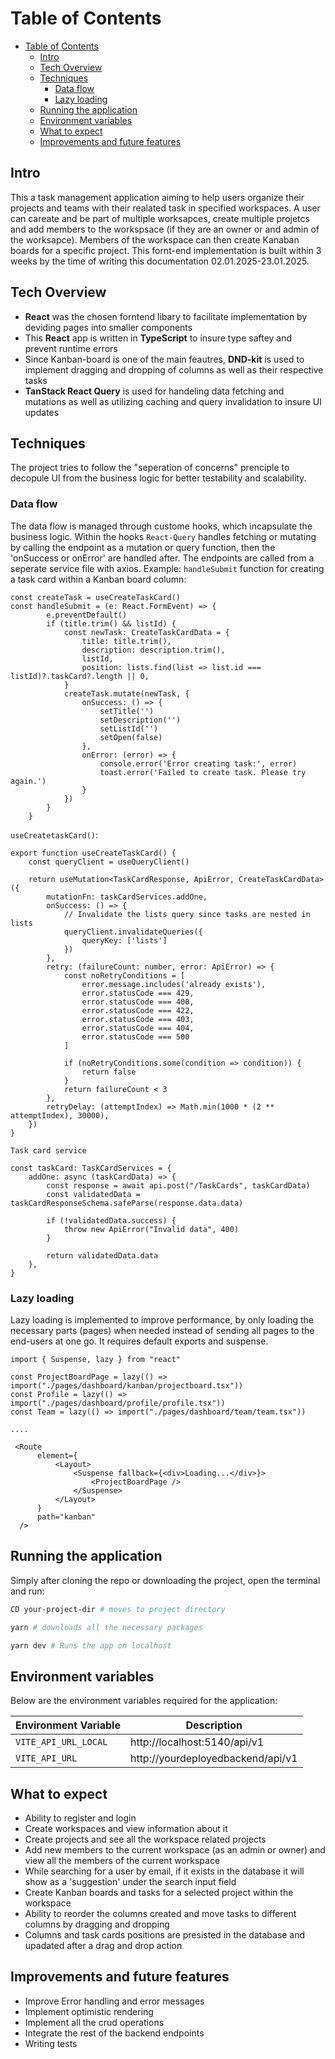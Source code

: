 # Table of Contents
- [Table of Contents](#table-of-contents)
  - [Intro](#intro)
  - [Tech Overview](#tech-overview)
  - [Techniques](#techniques)
    - [Data flow](#data-flow)
    - [Lazy loading](#lazy-loading)
  - [Running the application](#running-the-application)
  - [Environment variables](#environment-variables)
  - [What to expect](#what-to-expect)
  - [Improvements and future features](#improvements-and-future-features)


## Intro
This a task management application aiming to help users organize their projects and teams with their realated task in specified workspaces. A user can careate and be part of multiple worksapces, create multiple projetcs and add members to the workspsace (if they are an owner or and admin of the worksapce). Members of the workspace can then create Kanaban boards for a specific project. This fornt-end implementation is built within 3 weeks by the time of writing this documentation 02.01.2025-23.01.2025. 

## Tech Overview
 - **React** was the chosen forntend libary to facilitate implementation by deviding pages into smaller components
 - This **React** app is written in **TypeScript** to insure type saftey and prevent runtime errors
 - Since Kanban-board is one of the main feautres, **DND-kit** is used to implement dragging and dropping of columns as well as their respective tasks
 - **TanStack React Query** is used for handeling data fetching and mutations as well as utilizing caching and query invalidation to insure UI updates

## Techniques
The project tries to follow the "seperation of concerns" prenciple to decopule UI from the business logic for better testability and scalability.

### Data flow
The data flow is managed through custome hooks, which incapsulate the business logic. Within the hooks `React-Query` handles fetching or mutating by calling the endpoint as a mutation or query function, then the 'onSuccess or onError' are handled after. The endpoints are called from a seperate service file with axios. Example:
`handleSubmit` function for creating a task card within a Kanban board column:

```TS
const createTask = useCreateTaskCard()
const handleSubmit = (e: React.FormEvent) => {
        e.preventDefault()
        if (title.trim() && listId) {
            const newTask: CreateTaskCardData = {
                title: title.trim(),
                description: description.trim(),
                listId,
                position: lists.find(list => list.id === listId)?.taskCard?.length || 0,
            }
            createTask.mutate(newTask, {
                onSuccess: () => {
                    setTitle('')
                    setDescription('')
                    setListId('')
                    setOpen(false)
                },
                onError: (error) => {
                    console.error('Error creating task:', error)
                    toast.error('Failed to create task. Please try again.')
                }
            })
        }
    }

```
`useCreatetaskCard()`:
```TS
export function useCreateTaskCard() {
    const queryClient = useQueryClient()
    
    return useMutation<TaskCardResponse, ApiError, CreateTaskCardData>({
        mutationFn: taskCardServices.addOne,
        onSuccess: () => {
            // Invalidate the lists query since tasks are nested in lists
            queryClient.invalidateQueries({ 
                queryKey: ['lists']
            })
        },
        retry: (failureCount: number, error: ApiError) => {
            const noRetryConditions = [
                error.message.includes('already exists'),  
                error.statusCode === 429,  
                error.statusCode === 400, 
                error.statusCode === 422, 
                error.statusCode === 403,
                error.statusCode === 404,
                error.statusCode === 500
            ]

            if (noRetryConditions.some(condition => condition)) {
                return false
            }
            return failureCount < 3
        },
        retryDelay: (attemptIndex) => Math.min(1000 * (2 ** attemptIndex), 30000),
    })
}
```
`Task card service`
```TS
const taskCard: TaskCardServices = {
    addOne: async (taskCardData) => {
        const response = await api.post("/TaskCards", taskCardData)
        const validatedData = taskCardResponseSchema.safeParse(response.data.data)

        if (!validatedData.success) {
            throw new ApiError("Invalid data", 400)
        }

        return validatedData.data
    },
}
```
### Lazy loading
Lazy loading is implemented to improve performance, by only loading the necessary parts (pages) when needed instead of sending all pages to the end-users at one go. It requires default exports and suspense.

```TS
import { Suspense, lazy } from "react"

const ProjectBoardPage = lazy(() => import("./pages/dashboard/kanban/projectboard.tsx"))
const Profile = lazy(() => import("./pages/dashboard/profile/profile.tsx"))
const Team = lazy(() => import("./pages/dashboard/team/team.tsx"))

....

 <Route
      element={
          <Layout>
              <Suspense fallback={<div>Loading...</div>}>
                  <ProjectBoardPage />
              </Suspense>
          </Layout>
      }
      path="kanban"
  />
```

## Running the application
Simply after cloning the repo or downloading the project, open the terminal and run:

```sh
CD your-project-dir # moves to project directory

yarn # downloads all the necessary packages

yarn dev # Runs the app on localhost
```

## Environment variables

Below are the environment variables required for the application:

| Environment Variable | Description                       |
| -------------------- | --------------------------------- |
| `VITE_API_URL_LOCAL` | http://localhost:5140/api/v1      |
| `VITE_API_URL`       | http://yourdeployedbackend/api/v1 |


## What to expect
- Ability to register and login
- Create workspaces and view information about it
- Create projects and see all the workspace related projects
- Add new members to the current workspace (as an admin or owner) and view all the members of the current workspace
- While searching for a user by email, if it exists in the database it will show as a 'suggestion' under the search input field
- Create Kanban boards and tasks for a selected project within the workspace
- Ability to reorder the columns created and move tasks to different columns by dragging and dropping
- Columns and task cards positions are presisted in the database and upadated after a drag and drop action

## Improvements and future features
- Improve Error handling and error messages
- Implement optimistic rendering
- Implement all the crud operations
- Integrate the rest of the backend endpoints
- Writing tests

